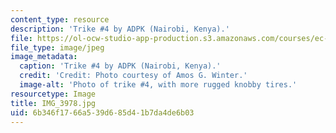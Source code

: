 ```yaml
---
content_type: resource
description: 'Trike #4 by ADPK (Nairobi, Kenya).'
file: https://ol-ocw-studio-app-production.s3.amazonaws.com/courses/ec-721-wheelchair-design-in-developing-countries-spring-2009/6b346f1766a539d685d41b7da4de6b03_IMG_3978.jpg
file_type: image/jpeg
image_metadata:
  caption: 'Trike #4 by ADPK (Nairobi, Kenya).'
  credit: 'Credit: Photo courtesy of Amos G. Winter.'
  image-alt: 'Photo of trike #4, with more rugged knobby tires.'
resourcetype: Image
title: IMG_3978.jpg
uid: 6b346f17-66a5-39d6-85d4-1b7da4de6b03
---
```


